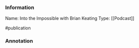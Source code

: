 ### Information

Name: Into the Impossible with Brian Keating
Type: [[Podcast]]

#publication


### Annotation

